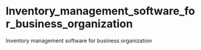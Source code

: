# Inventory_management_software_for_business_organization
Inventory management software for business organization
